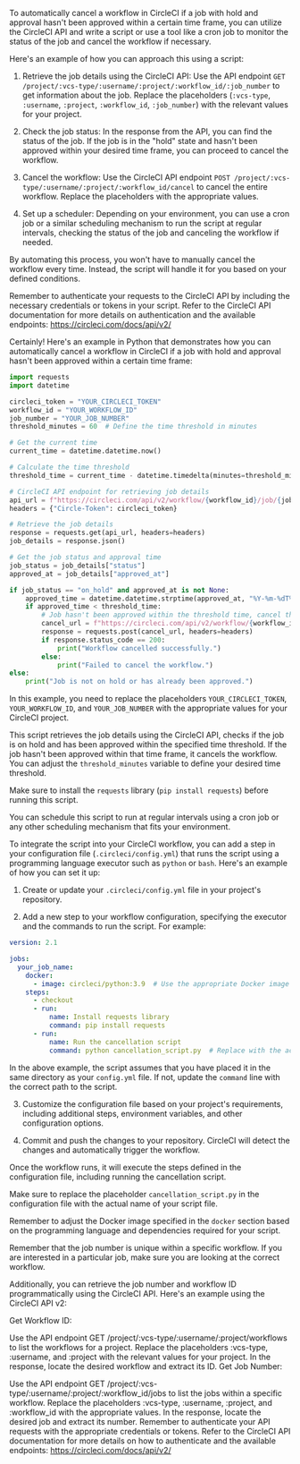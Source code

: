 To automatically cancel a workflow in CircleCI if a job with hold and approval hasn't been approved within a certain time frame, you can utilize the CircleCI API and write a script or use a tool like a cron job to monitor the status of the job and cancel the workflow if necessary.

Here's an example of how you can approach this using a script:

1. Retrieve the job details using the CircleCI API: Use the API endpoint `GET /project/:vcs-type/:username/:project/:workflow_id/:job_number` to get information about the job. Replace the placeholders (`:vcs-type`, `:username`, `:project`, `:workflow_id`, `:job_number`) with the relevant values for your project.

2. Check the job status: In the response from the API, you can find the status of the job. If the job is in the "hold" state and hasn't been approved within your desired time frame, you can proceed to cancel the workflow.

3. Cancel the workflow: Use the CircleCI API endpoint `POST /project/:vcs-type/:username/:project/:workflow_id/cancel` to cancel the entire workflow. Replace the placeholders with the appropriate values.

4. Set up a scheduler: Depending on your environment, you can use a cron job or a similar scheduling mechanism to run the script at regular intervals, checking the status of the job and canceling the workflow if needed.

By automating this process, you won't have to manually cancel the workflow every time. Instead, the script will handle it for you based on your defined conditions.

Remember to authenticate your requests to the CircleCI API by including the necessary credentials or tokens in your script. Refer to the CircleCI API documentation for more details on authentication and the available endpoints: https://circleci.com/docs/api/v2/



Certainly! Here's an example in Python that demonstrates how you can automatically cancel a workflow in CircleCI if a job with hold and approval hasn't been approved within a certain time frame:

```python
import requests
import datetime

circleci_token = "YOUR_CIRCLECI_TOKEN"
workflow_id = "YOUR_WORKFLOW_ID"
job_number = "YOUR_JOB_NUMBER"
threshold_minutes = 60  # Define the time threshold in minutes

# Get the current time
current_time = datetime.datetime.now()

# Calculate the time threshold
threshold_time = current_time - datetime.timedelta(minutes=threshold_minutes)

# CircleCI API endpoint for retrieving job details
api_url = f"https://circleci.com/api/v2/workflow/{workflow_id}/job/{job_number}"
headers = {"Circle-Token": circleci_token}

# Retrieve the job details
response = requests.get(api_url, headers=headers)
job_details = response.json()

# Get the job status and approval time
job_status = job_details["status"]
approved_at = job_details["approved_at"]

if job_status == "on_hold" and approved_at is not None:
    approved_time = datetime.datetime.strptime(approved_at, "%Y-%m-%dT%H:%M:%S.%fZ")
    if approved_time < threshold_time:
        # Job hasn't been approved within the threshold time, cancel the workflow
        cancel_url = f"https://circleci.com/api/v2/workflow/{workflow_id}/cancel"
        response = requests.post(cancel_url, headers=headers)
        if response.status_code == 200:
            print("Workflow cancelled successfully.")
        else:
            print("Failed to cancel the workflow.")
else:
    print("Job is not on hold or has already been approved.")
```




In this example, you need to replace the placeholders `YOUR_CIRCLECI_TOKEN`, `YOUR_WORKFLOW_ID`, and `YOUR_JOB_NUMBER` with the appropriate values for your CircleCI project.

This script retrieves the job details using the CircleCI API, checks if the job is on hold and has been approved within the specified time threshold. If the job hasn't been approved within that time frame, it cancels the workflow. You can adjust the `threshold_minutes` variable to define your desired time threshold.

Make sure to install the `requests` library (`pip install requests`) before running this script.

You can schedule this script to run at regular intervals using a cron job or any other scheduling mechanism that fits your environment.



To integrate the script into your CircleCI workflow, you can add a step in your configuration file (`.circleci/config.yml`) that runs the script using a programming language executor such as `python` or `bash`. Here's an example of how you can set it up:

1. Create or update your `.circleci/config.yml` file in your project's repository.

2. Add a new step to your workflow configuration, specifying the executor and the commands to run the script. For example:

```yaml
version: 2.1

jobs:
  your_job_name:
    docker:
      - image: circleci/python:3.9  # Use the appropriate Docker image for your script
    steps:
      - checkout
      - run:
          name: Install requests library
          command: pip install requests
      - run:
          name: Run the cancellation script
          command: python cancellation_script.py  # Replace with the actual script name
```

In the above example, the script assumes that you have placed it in the same directory as your `config.yml` file. If not, update the `command` line with the correct path to the script.

3. Customize the configuration file based on your project's requirements, including additional steps, environment variables, and other configuration options.

4. Commit and push the changes to your repository. CircleCI will detect the changes and automatically trigger the workflow.

Once the workflow runs, it will execute the steps defined in the configuration file, including running the cancellation script.

Make sure to replace the placeholder `cancellation_script.py` in the configuration file with the actual name of your script file.

Remember to adjust the Docker image specified in the `docker` section based on the programming language and dependencies required for your script.




Remember that the job number is unique within a specific workflow. If you are interested in a particular job, make sure you are looking at the correct workflow.

Additionally, you can retrieve the job number and workflow ID programmatically using the CircleCI API. Here's an example using the CircleCI API v2:

Get Workflow ID:

Use the API endpoint GET /project/:vcs-type/:username/:project/workflows to list the workflows for a project. Replace the placeholders :vcs-type, :username, and :project with the relevant values for your project.
In the response, locate the desired workflow and extract its ID.
Get Job Number:

Use the API endpoint GET /project/:vcs-type/:username/:project/:workflow_id/jobs to list the jobs within a specific workflow. Replace the placeholders :vcs-type, :username, :project, and :workflow_id with the appropriate values.
In the response, locate the desired job and extract its number.
Remember to authenticate your API requests with the appropriate credentials or tokens. Refer to the CircleCI API documentation for more details on how to authenticate and the available endpoints: https://circleci.com/docs/api/v2/



